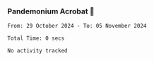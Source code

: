 ### Pandemonium Acrobat 🤸

<!--START_SECTION:waka-->

```all_time
From: 29 October 2024 - To: 05 November 2024

Total Time: 0 secs

No activity tracked
```

<!--END_SECTION:waka-->

